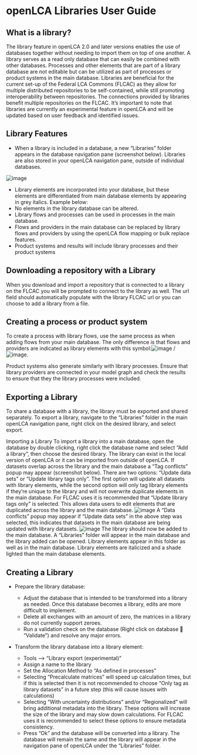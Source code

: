 # openLCA Libraries User Guide
## What is a library?
The library feature in openLCA 2.0 and later versions enables the use of databases together without needing to import them on top of one another. A library serves as a read only database that can easily be combined with other databases. Processes and other elements that are part of a library database are not editable but can be utilized as part of processes or product systems in the main database. 
Libraries are beneficial for the current set-up of the Federal LCA Commons (FLCAC) as they allow for multiple distributed repositories to be self-contained, while still promoting interoperability between repositories. The connections provided by libraries benefit multiple repositories on the FLCAC. It’s important to note that libraries are currently an experimental feature in openLCA and will be updated based on user feedback and identified issues.

## Library Features
-	When a library is included in a database, a new “Libraries” folder appears in the database navigation pane (screenshot below). Libraries are also stored in your openLCA navigation pane, outside of individual databases.

![image](https://github.com/user-attachments/assets/dd3a327b-bc76-4583-bd0f-99993eac768f)
-	Library elements are incorporated into your database, but these elements are differentiated from main database elements by appearing in grey italics. Example below: 
-	No elements in the library database can be altered.
-	Library flows and processes can be used in processes in the main database.
-	Flows and providers in the main database can be replaced by library flows and providers by using the openLCA flow mapping or bulk replace features.
-	Product systems and results will include library processes and their product systems 

## Downloading a repository with a Library
When you download and import a repository that is connected to a library on the FLCAC you will be prompted to connect to the library as well. The url field should automatically populate with the library FLCAC url or you can choose to add a library from a file.

## Creating a process or product system 
To create a process with library flows, use the same process as when adding flows from your main database. The only difference is that flows and providers are indicated as library elements with this symbol:![image](https://github.com/user-attachments/assets/1ed6495f-9e0b-44cd-a3dd-95f7c9c13b91)
  /![image](https://github.com/user-attachments/assets/771adb5d-20fb-430b-b472-be087791dbd3). 

Product systems also generate similarly with library processes. Ensure that library providers are connected in your model graph and check the results to ensure that they the library processes were included.

## Exporting a Library
To share a database with a library, the library must be exported and shared separately. To export a library, navigate to the “Libraries” folder in the main openLCA navigation pane, right click on the desired library, and select export.

Importing a Library
To import a library into a main database, open the database by double clicking, right click the database name and select “Add a library”, then choose the desired library. The library can exist in the local version of openLCA or it can be imported from outside of openLCA. 
If datasets overlap across the library and the main database a “Tag conflicts” popup may appear (screenshot below). There are two options: “Update data sets” or “Update library tags only”. The first option will update all datasets with library elements, while the second option will only tag library elements if they’re unique to the library and will not overwrite duplicate elements in the main database. For FLCAC uses it is recommended that “Update library tags only” is selected. This allows data users to edit elements that are duplicated across the library and the main database.
![image](https://github.com/user-attachments/assets/37ed7e8b-729b-4ede-b11e-44b637fc2b96)
A “Data conflicts” popup may appear if “Update data sets” in the above step was selected, this indicates that datasets in the main database are being updated with library datasets.
![image](https://github.com/user-attachments/assets/bddcf416-d384-4335-a1a0-bab51034431f)
The library should now be added to the main database. A “Libraries” folder will appear in the main database and the library added can be opened. Library elements appear in this folder as well as in the main database. Library elements are italicized and a shade lighted than the main database elements.

## Creating a Library
-	Prepare the library database:
    -	Adjust the database that is intended to be transformed into a library as needed. Once this database becomes a library, edits are more difficult to implement.
    -	Delete all exchanges with an amount of zero, the matrices in a library do not currently support zeroes.
    -	Run a validation check on the database (Right click on database  “Validate”) and resolve any major errors. 

-	Transform the library database into a library element:
    -	Tools --> “Library export (experimental)”
    -	Assign a name to the library
    -	Set the Allocation Method to “As defined in processes”
    -	Selecting “Precalculate matrices” will speed up calculation times, but if this is selected then it is not recommended to choose “Only tag as library datasets” in a future step (this will cause issues with calculations)
    -	Selecting “With uncertainty distributions” and/or “Regionalized” will bring additional metadata into the library. These options will increase the size of the library and may slow down calculations. For FLCAC uses it is recommended to select these options to ensure metadata consistency.
    -	Press “Ok” and the database will be converted into a library. The database will remain the same and the library will appear in the navigation pane of openLCA under the “Libraries” folder.
